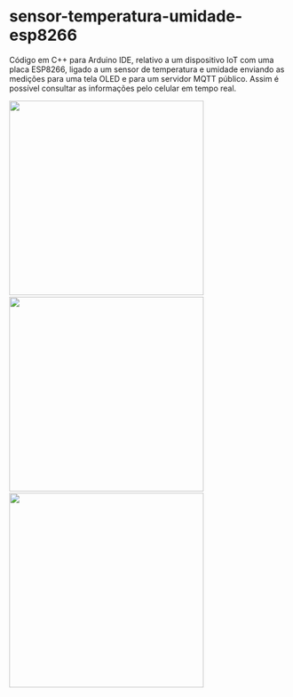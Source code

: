 # sensor-temperatura-umidade-esp8266

Código em C++ para Arduino IDE, relativo a um dispositivo IoT com uma placa ESP8266, ligado a um sensor de temperatura e umidade enviando as medições para uma tela OLED e para um servidor MQTT público. Assim é possível consultar as informações pelo celular em tempo real.

<img src="https://raw.githubusercontent.com/marciocoelho31/sensor-temperatura-umidade-esp8266/9b01b3516bbc05ceb96951605717525a4e54f31c/projfinal%20(1).jpg" height="350">&nbsp;&nbsp;&nbsp;<img src="https://raw.githubusercontent.com/marciocoelho31/sensor-temperatura-umidade-esp8266/main/projfinal%20(2).jpg" height="350">&nbsp;&nbsp;&nbsp;<img src="https://raw.githubusercontent.com/marciocoelho31/sensor-temperatura-umidade-esp8266/main/projfinal%20(3).jpg" height="350">
